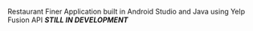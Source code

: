 Restaurant Finer Application built in Android Studio and Java using Yelp Fusion API
***STILL IN DEVELOPMENT***
